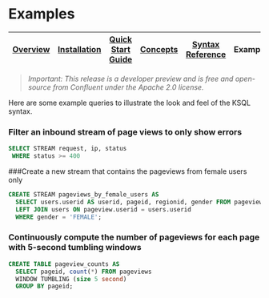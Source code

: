 # Examples

| [Overview](/docs/) | [Installation](/docs/installation.md) | [Quick Start Guide](/docs/quickstart/) | [Concepts](/docs/concepts.md) | [Syntax Reference](/docs/syntax-reference.md) | Examples | [FAQ](/docs/faq.md)  |
|----------|--------------|-------------|------------------|------------------|------------------|------------------|

> *Important: This release is a *developer preview* and is free and open-source from Confluent under the Apache 2.0 license.*

Here are some example queries to illustrate the look and feel of the KSQL syntax.

### Filter an inbound stream of page views to only show errors

```sql
SELECT STREAM request, ip, status 
 WHERE status >= 400
```

###Create a new stream that contains the pageviews from female users only

```sql
CREATE STREAM pageviews_by_female_users AS
  SELECT users.userid AS userid, pageid, regionid, gender FROM pageviews
  LEFT JOIN users ON pageview.userid = users.userid
  WHERE gender = 'FEMALE';
```

### Continuously compute the number of pageviews for each page with 5-second tumbling windows

```sql
CREATE TABLE pageview_counts AS
  SELECT pageid, count(*) FROM pageviews
  WINDOW TUMBLING (size 5 second)
  GROUP BY pageid;
```	

